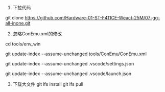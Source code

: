 1. 下拉代码

git clone https://github.com/Hardware-01-ST-F411CE-Weact-25M/07-gg-all-inone.git

2. 忽略ConEmu.xml的修改

cd tools/env_win

git update-index --assume-unchanged tools/ConEmu/ConEmu.xml

git update-index --assume-unchanged .vscode/settings.json

git update-index --assume-unchanged .vscode/launch.json

3. 下载大文件
   git lfs install
   git lfs pull
